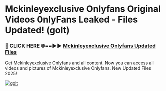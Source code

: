 # Mckinleyexclusive Onlyfans Original Videos 0nlyFans Leaked - Files Updated! (golt)

<h3>🔴 CLICK HERE 🌐==►► <a href="https://tinyurl.com/ehrbuxhb" rel="nofollow">Mckinleyexclusive Onlyfans Updated Files</a></h3>

Get Mckinleyexclusive Onlyfans and all content. Now you can access all videos and pictures of Mckinleyexclusive Onlyfans. New Updated Files 2025!

[![golt](https://i.imgur.com/lVYEuWS.gif)](https://tinyurl.com/ehrbuxhb)

